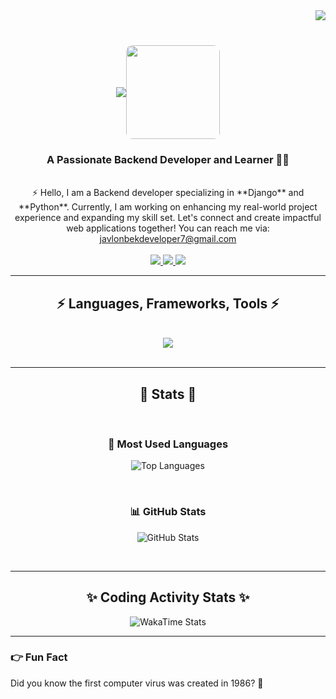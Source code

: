 <img align="right" src="https://visitor-badge.laobi.icu/badge?page_id=salesp07.salesp07" />
<br />
<h1 align="center" style="display: flex; align-items: center; justify-content: center;">
    <img src="https://readme-typing-svg.herokuapp.com/?font=Righteous&size=35%C2%A2er=true&vCenter=true&width=500&height=70&duration=4000&lines=Hi+There!+%F0%9F%91%8B;+I'm+Javlonbek+%F0%9F%91%80;" />
    <img height="150" style="border-radius: 10px;" src="https://www.wingstechsolutions.com/wp-content/uploads/2022/03/full-stack-development.gif" />
</h1>

<h3 align="center">A Passionate Backend Developer and Learner 🧑‍💻</h3>
<br />
<div align="center">
    ⚡ Hello, I am a Backend developer specializing in **Django** and **Python**. Currently, I am working on enhancing my real-world project experience and expanding my skill set. Let's connect and create impactful web applications together! You can reach me via:
    <br />
    <a href="mailto:javlonbekdeveloper7@gmail.com">javlonbekdeveloper7@gmail.com</a>
</div>
<br />

<div align="center">
    <a href="mailto:javlonbekdeveloper7@gmail.com">
        <img src="https://img.shields.io/badge/Gmail-333333?style=for-the-badge&logo=gmail&logoColor=red" />
    </a>
    <a href="https://t.me/JavlonbekDeveloper1" target="_blank">
        <img src="https://img.shields.io/badge/Telegram-0088CC?style=for-the-badge&logo=telegram&logoColor=white" />
    </a>
    <a href="https://github.com/Javlonbek0205" target="_blank">
        <img src="https://img.shields.io/badge/GitHub-333333?style=for-the-badge&logo=github&logoColor=white" />
    </a>
</div>

<hr />

<h2 align="center">⚡ Languages, Frameworks, Tools ⚡</h2>
<br />
<div align="center">
    <img src="https://skillicons.dev/icons?i=python,django,html,css,bootstrap,git,github,postgres,sqlite,linux,figma" />
</div>

<br />
<hr />

<h2 align="center">💫 Stats 💫</h2>
<br />
<div align="center">
    <h3>🔼 Most Used Languages</h3>
    <p>
        <img src="https://github-readme-stats.vercel.app/api/top-langs/?username=Javlonbek0205&layout=compact&theme=tokyonight" alt="Top Languages" />
    </p>
    <br />
    <h3>📊 GitHub Stats</h3>
    <p>
        <img src="https://github-readme-stats.vercel.app/api?username=Javlonbek0205&show_icons=true&theme=tokyonight" alt="GitHub Stats" />
    </p>
</div>

<br />
<hr />

<div align="center">
    <h2>✨ Coding Activity Stats ✨</h2>
    <img src="https://github-readme-stats.vercel.app/api/wakatime?username=your_wakatime_username&theme=tokyonight" alt="WakaTime Stats" />
</div>


<hr />

### 👉 Fun Fact
Did you know the first computer virus was created in 1986? 🦾
